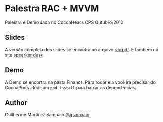 # Palestra RAC + MVVM

Palestra e Demo dada no CocoaHeads CPS Outubro/2013 

## Slides

A versão completa dos slides se encontra no arquivo [rac.pdf](https://raw.githubusercontent.com/gsampaio/RACMVVMPresentation/master/rac.pdf). E também no site [spearker desk](https://speakerdeck.com/gsampaio/reactive-cocoa-e-mvvm).

## Demo

A Demo se encontra na pasta Finance. Para rodar ela você ira precisar do CocoaPods. Rode um `pod install` para baixar as dependencias. 

## Author

Guilherme Martinez Sampaio
[@gsampaio](http://twitter.com/gsampaio)
